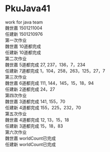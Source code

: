 # PkuJava41
work for java team <br>
魏世嘉 1501211004  <br>
任建新 1501210976  <br>
第一次作业   <br>
魏世嘉  10道都完成  <br>
任建新  10道都完成  <br>
第二次作业   <br>
魏世嘉  5道都完成  27, 237，136，7，234 <br>
任建新  7道都完成  1，104，258，263，125，27，7<br>
第三次作业   <br>
魏世嘉  6道都完成  111, 144，145，15，18，94 <br>
任建新  2道都完成  24，27<br>
第四次作业   <br>
魏世嘉  3道都完成  141, 155，70 <br>
任建新  4道都完成  155，225，232，70<br>
第五次作业   <br>
魏世嘉  4道都完成  12, 13，15，18 <br>
任建新  3道都完成  15，18，83<br>
第六次作业   <br>
魏世嘉  worldCount已完成  <br>
任建新  worldCount已完成  <br>
